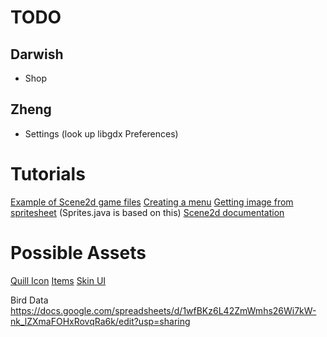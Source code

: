 # TODO
## Darwish
- Shop
## Zheng
- Settings (look up libgdx Preferences)

# Tutorials

[Example of Scene2d game files](https://github.com/TheInvader360/swipe-race-tutorial/tree/master/swipe-race-tutorial/src/com/theinvader360/scene2dtutorial/swiperace)
[Creating a menu](https://www.gamedevelopment.blog/full-libgdx-game-tutorial-menu-control/)
[Getting image from spritesheet](https://www.codeandweb.com/physicseditor/tutorials/libgdx-physics) (Sprites.java is based on this)
[Scene2d documentation](https://libgdx.com/wiki/graphics/2d/scene2d/scene2d)


# Possible Assets
[Quill Icon](https://opengameart.org/content/32x32-feathers)
[Items](https://opengameart.org/content/free-game-items-pack-2)
[Skin UI](https://github.com/czyzby/gdx-skins/tree/master/flat-earth)


Bird Data https://docs.google.com/spreadsheets/d/1wfBKz6L42ZmWmhs26Wi7kW-nk_lZXmaFOHxRovqRa6k/edit?usp=sharing
